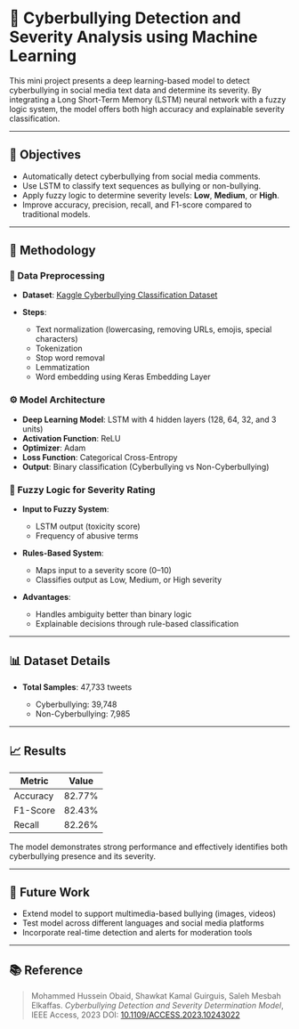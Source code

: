 # 💬 Cyberbullying Detection and Severity Analysis using Machine Learning

This mini project presents a deep learning-based model to detect cyberbullying in social media text data and determine its severity. By integrating a Long Short-Term Memory (LSTM) neural network with a fuzzy logic system, the model offers both high accuracy and explainable severity classification.

---

## 📌 Objectives

* Automatically detect cyberbullying from social media comments.
* Use LSTM to classify text sequences as bullying or non-bullying.
* Apply fuzzy logic to determine severity levels: **Low**, **Medium**, or **High**.
* Improve accuracy, precision, recall, and F1-score compared to traditional models.

---

## 🧠 Methodology

### 🔄 Data Preprocessing

* **Dataset**: [Kaggle Cyberbullying Classification Dataset](https://www.kaggle.com/datasets/andrewmvd/cyberbullying-classification)
* **Steps**:

  * Text normalization (lowercasing, removing URLs, emojis, special characters)
  * Tokenization
  * Stop word removal
  * Lemmatization
  * Word embedding using Keras Embedding Layer

### ⚙️ Model Architecture

* **Deep Learning Model**: LSTM with 4 hidden layers (128, 64, 32, and 3 units)
* **Activation Function**: ReLU
* **Optimizer**: Adam
* **Loss Function**: Categorical Cross-Entropy
* **Output**: Binary classification (Cyberbullying vs Non-Cyberbullying)

### 🤖 Fuzzy Logic for Severity Rating

* **Input to Fuzzy System**:

  * LSTM output (toxicity score)
  * Frequency of abusive terms
* **Rules-Based System**:

  * Maps input to a severity score (0–10)
  * Classifies output as Low, Medium, or High severity
* **Advantages**:

  * Handles ambiguity better than binary logic
  * Explainable decisions through rule-based classification

---

## 📊 Dataset Details

* **Total Samples**: 47,733 tweets

  * Cyberbullying: 39,748
  * Non-Cyberbullying: 7,985

---

## 📈 Results

| Metric   | Value  |
| -------- | ------ |
| Accuracy | 82.77% |
| F1-Score | 82.43% |
| Recall   | 82.26% |

The model demonstrates strong performance and effectively identifies both cyberbullying presence and its severity.

---

## 📌 Future Work

* Extend model to support multimedia-based bullying (images, videos)
* Test model across different languages and social media platforms
* Incorporate real-time detection and alerts for moderation tools

---

## 📚 Reference

> Mohammed Hussein Obaid, Shawkat Kamal Guirguis, Saleh Mesbah Elkaffas.
> *Cyberbullying Detection and Severity Determination Model*, IEEE Access, 2023
> DOI: [10.1109/ACCESS.2023.10243022](https://ieeexplore.ieee.org/document/10243022)



